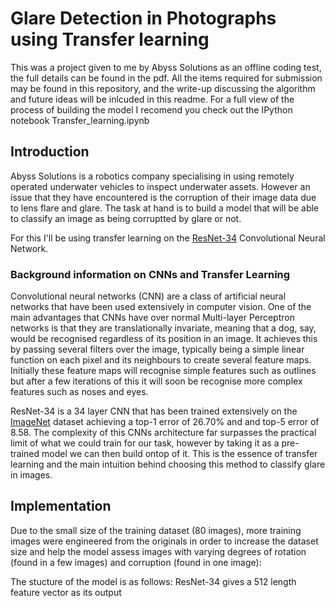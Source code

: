 # Glare Detection in Photographs using Transfer learning

This was a project given to me by Abyss Solutions as an offline coding test, the full details can be found in the pdf. All the items required for submission may be found in this repository, and the write-up discussing the algorithm and future ideas will be inlcuded in this readme. For a full view of the process of building the model I recomend you check out the IPython notebook Transfer_learning.ipynb 

## Introduction

Abyss Solutions is a robotics company specialising in using remotely operated underwater vehicles to inspect underwater assets. However an issue that they have encountered is the corruption of their image data due to lens flare and glare. 
The task at hand is to build a model that will be able to classify an image as being corruptted by glare or not.

For this I'll be using transfer learning on the [ResNet-34](https://arxiv.org/abs/1512.03385) Convolutional Neural Network. 

### Background information on CNNs and Transfer Learning

Convolutional neural networks (CNN) are a class of artificial neural networks that have been used extensively in computer vision. One of the main advantages that CNNs have over normal Multi-layer Perceptron networks is that they are translationally invariate, meaning that a dog, say, would be recognised regardless of its position in an image. It achieves this by passing several filters over the image, typically being a simple linear function on each pixel and its neighbours to create several feature maps. Initially these feature maps will recognise simple features such as outlines but after a few iterations of this it will soon be recognise more complex features such as noses and eyes. 

ResNet-34 is a 34 layer CNN that has been trained extensively on the [ImageNet](http://www.image-net.org/) dataset achieving a top-1 error of 26.70% and and top-5 error of 8.58. The complexity of this CNNs architecture far surpasses the practical limit of what we could train for our task, however by taking it as a pre-trained model we can then build ontop of it. This is the essence of transfer learning and the main intuition behind choosing this method to classify glare in images.

## Implementation

Due to the small size of the training dataset (80 images), more training images were engineered from the originals in order to increase the dataset size and help the model assess images with varying degrees of rotation (found in a few images) and corruption (found in one image):


The stucture of the model is as follows:
ResNet-34 gives a 512 length feature vector as its output



